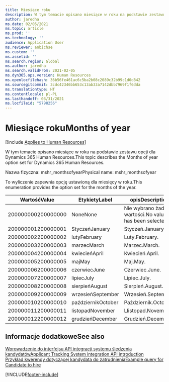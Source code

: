 ```yaml
---
title: Miesiące roku
description: W tym temacie opisano miesiące w roku na podstawie zestawu opcji dla Dynamics 365 Human Resources.
author: jaredha
ms.date: 02/05/2021
ms.topic: article
ms.prod: ''
ms.technology: ''
audience: Application User
ms.reviewer: anbichse
ms.custom: ''
ms.assetid: ''
ms.search.region: Global
ms.author: jaredha
ms.search.validFrom: 2021-02-05
ms.dyn365.ops.version: Human Resources
ms.openlocfilehash: 36b56fe461ac6c5ba2b08c2089c32b99c1d0d842
ms.sourcegitcommit: 3cdc42346bb653c13ab33a7142dbb7969f1f6dda
ms.translationtype: HT
ms.contentlocale: pl-PL
ms.lasthandoff: 03/31/2021
ms.locfileid: "5798256"
---
```

# <a name="months-of-year"></a><span data-ttu-id="bc435-103">Miesiące roku</span><span class="sxs-lookup"><span data-stu-id="bc435-103">Months of year</span></span>

[!include [Applies to Human Resources](../includes/applies-to-hr.md)]

<span data-ttu-id="bc435-104">W tym temacie opisano miesiące w roku na podstawie zestawu opcji dla Dynamics 365 Human Resources.</span><span class="sxs-lookup"><span data-stu-id="bc435-104">This topic describes the Months of year option set for Dynamics 365 Human Resources.</span></span>

<span data-ttu-id="bc435-105">Nazwa fizyczna: mshr_monthsofyear</span><span class="sxs-lookup"><span data-stu-id="bc435-105">Physical name: mshr_monthsofyear</span></span>

<span data-ttu-id="bc435-106">To wyliczenie zapewnia opcję ustawioną dla miesięcy w roku.</span><span class="sxs-lookup"><span data-stu-id="bc435-106">This enumeration provides the option set for the months of the year.</span></span>

| <span data-ttu-id="bc435-107">Wartość</span><span class="sxs-lookup"><span data-stu-id="bc435-107">Value</span></span> | <span data-ttu-id="bc435-108">Etykiety</span><span class="sxs-lookup"><span data-stu-id="bc435-108">Label</span></span> | <span data-ttu-id="bc435-109">opis</span><span class="sxs-lookup"><span data-stu-id="bc435-109">Description</span></span> |
| --- | --- | --- |
| <span data-ttu-id="bc435-110">200000000</span><span class="sxs-lookup"><span data-stu-id="bc435-110">200000000</span></span> | <span data-ttu-id="bc435-111">None</span><span class="sxs-lookup"><span data-stu-id="bc435-111">None</span></span> | <span data-ttu-id="bc435-112">Nie wybrano żadnej wartości.</span><span class="sxs-lookup"><span data-stu-id="bc435-112">No value has been selected.</span></span> |
| <span data-ttu-id="bc435-113">200000001</span><span class="sxs-lookup"><span data-stu-id="bc435-113">200000001</span></span> | <span data-ttu-id="bc435-114">Styczeń</span><span class="sxs-lookup"><span data-stu-id="bc435-114">January</span></span> | <span data-ttu-id="bc435-115">Styczeń.</span><span class="sxs-lookup"><span data-stu-id="bc435-115">January.</span></span> |
| <span data-ttu-id="bc435-116">200000002</span><span class="sxs-lookup"><span data-stu-id="bc435-116">200000002</span></span> | <span data-ttu-id="bc435-117">luty</span><span class="sxs-lookup"><span data-stu-id="bc435-117">February</span></span> | <span data-ttu-id="bc435-118">Luty.</span><span class="sxs-lookup"><span data-stu-id="bc435-118">February.</span></span> |
| <span data-ttu-id="bc435-119">200000003</span><span class="sxs-lookup"><span data-stu-id="bc435-119">200000003</span></span> | <span data-ttu-id="bc435-120">marzec</span><span class="sxs-lookup"><span data-stu-id="bc435-120">March</span></span> | <span data-ttu-id="bc435-121">Marzec.</span><span class="sxs-lookup"><span data-stu-id="bc435-121">March.</span></span> |
| <span data-ttu-id="bc435-122">200000004</span><span class="sxs-lookup"><span data-stu-id="bc435-122">200000004</span></span> | <span data-ttu-id="bc435-123">kwiecień</span><span class="sxs-lookup"><span data-stu-id="bc435-123">April</span></span> | <span data-ttu-id="bc435-124">Kwiecień.</span><span class="sxs-lookup"><span data-stu-id="bc435-124">April.</span></span> |
| <span data-ttu-id="bc435-125">200000005</span><span class="sxs-lookup"><span data-stu-id="bc435-125">200000005</span></span> | <span data-ttu-id="bc435-126">maj</span><span class="sxs-lookup"><span data-stu-id="bc435-126">May</span></span> | <span data-ttu-id="bc435-127">Maj.</span><span class="sxs-lookup"><span data-stu-id="bc435-127">May.</span></span> |
| <span data-ttu-id="bc435-128">200000006</span><span class="sxs-lookup"><span data-stu-id="bc435-128">200000006</span></span> | <span data-ttu-id="bc435-129">czerwiec</span><span class="sxs-lookup"><span data-stu-id="bc435-129">June</span></span> | <span data-ttu-id="bc435-130">Czerwiec.</span><span class="sxs-lookup"><span data-stu-id="bc435-130">June.</span></span> |
| <span data-ttu-id="bc435-131">200000007</span><span class="sxs-lookup"><span data-stu-id="bc435-131">200000007</span></span> | <span data-ttu-id="bc435-132">lipiec</span><span class="sxs-lookup"><span data-stu-id="bc435-132">July</span></span> | <span data-ttu-id="bc435-133">Lipiec.</span><span class="sxs-lookup"><span data-stu-id="bc435-133">July.</span></span> |
| <span data-ttu-id="bc435-134">200000008</span><span class="sxs-lookup"><span data-stu-id="bc435-134">200000008</span></span> | <span data-ttu-id="bc435-135">sierpień</span><span class="sxs-lookup"><span data-stu-id="bc435-135">August</span></span> | <span data-ttu-id="bc435-136">Sierpień.</span><span class="sxs-lookup"><span data-stu-id="bc435-136">August.</span></span> |
| <span data-ttu-id="bc435-137">200000009</span><span class="sxs-lookup"><span data-stu-id="bc435-137">200000009</span></span> | <span data-ttu-id="bc435-138">wrzesień</span><span class="sxs-lookup"><span data-stu-id="bc435-138">September</span></span> | <span data-ttu-id="bc435-139">Wrzesień.</span><span class="sxs-lookup"><span data-stu-id="bc435-139">September.</span></span> |
| <span data-ttu-id="bc435-140">200000010</span><span class="sxs-lookup"><span data-stu-id="bc435-140">200000010</span></span> | <span data-ttu-id="bc435-141">październik</span><span class="sxs-lookup"><span data-stu-id="bc435-141">October</span></span> | <span data-ttu-id="bc435-142">Październik.</span><span class="sxs-lookup"><span data-stu-id="bc435-142">October.</span></span> |
| <span data-ttu-id="bc435-143">200000011</span><span class="sxs-lookup"><span data-stu-id="bc435-143">200000011</span></span> | <span data-ttu-id="bc435-144">listopad</span><span class="sxs-lookup"><span data-stu-id="bc435-144">November</span></span> | <span data-ttu-id="bc435-145">Llistopad.</span><span class="sxs-lookup"><span data-stu-id="bc435-145">November.</span></span> |
| <span data-ttu-id="bc435-146">200000012</span><span class="sxs-lookup"><span data-stu-id="bc435-146">200000012</span></span> | <span data-ttu-id="bc435-147">grudzień</span><span class="sxs-lookup"><span data-stu-id="bc435-147">December</span></span> | <span data-ttu-id="bc435-148">Grudzień.</span><span class="sxs-lookup"><span data-stu-id="bc435-148">December.</span></span> |

## <a name="see-also"></a><span data-ttu-id="bc435-149">Informacje dodatkowe</span><span class="sxs-lookup"><span data-stu-id="bc435-149">See also</span></span>

[<span data-ttu-id="bc435-150">Wprowadzenie do interfejsu API integracji systemu śledzenia kandydatów</span><span class="sxs-lookup"><span data-stu-id="bc435-150">Applicant Tracking System integration API introduction</span></span>](hr-admin-integration-ats-api-introduction.md)<br>
[<span data-ttu-id="bc435-151">Przykład kwerendy dotyczącej kandydata do zatrudnienia</span><span class="sxs-lookup"><span data-stu-id="bc435-151">Example query for Candidate to hire</span></span>](hr-admin-integration-ats-api-candidate-to-hire-example-query.md)


[!INCLUDE[footer-include](../includes/footer-banner.md)]